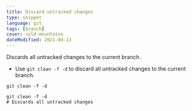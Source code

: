 ```yaml
---
title: Discard untracked changes
type: snippet
language: git
tags: [branch]
cover: cold-mountains
dateModified: 2021-04-13
---
```


Discards all untracked changes to the current branch.

- Use `git clean -f -d` to discard all untracked changes to the current branch.

```shell
git clean -f -d
```

```shell
git clean -f -d
# Discards all untracked changes
```
